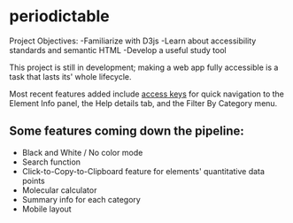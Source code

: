 # periodictable 

Project Objectives:
 -Familiarize with D3js
 -Learn about accessibility standards and semantic HTML
 -Develop a useful study tool 
  

This project is still in development; making a web app fully accessible is a task that lasts its' whole lifecycle. 

Most recent features added include <a href="https://developer.mozilla.org/en-US/docs/Web/HTML/Global_attributes/accesskey" target="_blank">access keys</a> for quick navigation to the Element Info panel, the Help details tab, and the Filter By Category menu. 

<h2>Some features coming down the pipeline:</h2>
  <ul>
 <li>Black and White / No color mode</li>
 <li>Search function</li>
 <li>Click-to-Copy-to-Clipboard feature for elements' quantitative data points</li>
 <li>Molecular calculator </li>
 <li>Summary info for each category</li>
 <li>Mobile layout</li>
  

